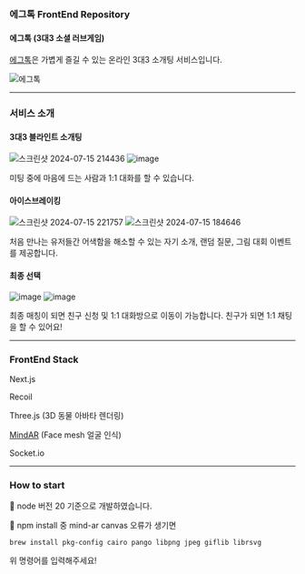 ### 에그톡 FrontEnd Repository
#### 에그톡 (3대3 소셜 러브게임)

[에그톡](https://egg-signal-app.syeong.link/)은 가볍게 즐길 수 있는 온라인 3대3 소개팅 서비스입니다.

![에그톡](https://github.com/user-attachments/assets/3638687a-5c51-4883-83dc-417aa931b80a)

<hr />

### 서비스 소개

#### 3대3 블라인트 소개팅
  
![스크린샷 2024-07-15 214436](https://github.com/user-attachments/assets/4305ca96-0a2e-4ea5-b112-8f3c53be860e)
![image](https://github.com/user-attachments/assets/eaddeda1-0394-421a-b443-43fdc7c8ae04)

미팅 중에 마음에 드는 사람과 1:1 대화를 할 수 있습니다.

#### 아이스브레이킹

![스크린샷 2024-07-15 221757](https://github.com/user-attachments/assets/cafb166a-a423-4c22-bbd6-ccc634488cac)
![스크린샷 2024-07-15 184646](https://github.com/user-attachments/assets/bfc16503-4aca-43ed-968f-0cd478e7ccd9)

처음 만나는 유저들간 어색함을 해소할 수 있는 자기 소개, 랜덤 질문, 그림 대회 이벤트를 제공합니다.

#### 최종 선택

![image](https://github.com/user-attachments/assets/508c5f12-a34d-4178-8bc7-9a62c8c535bf)
![image](https://github.com/user-attachments/assets/91cc4659-4f4c-4a2e-b02d-51d7c9e54db2)

최종 매칭이 되면 친구 신청 및 1:1 대화방으로 이동이 가능합니다. 친구가 되면 1:1 채팅을 할 수 있어요!

<hr />

### FrontEnd Stack

Next.js

Recoil

Three.js (3D 동물 아바타 렌더링)

[MindAR](https://hiukim.github.io/mind-ar-js-doc/) (Face mesh 얼굴 인식)

Socket.io

<hr />

### How to start

🚨 node 버전 20 기준으로 개발하였습니다.

🚨 npm install 중 mind-ar canvas 오류가 생기면

```
brew install pkg-config cairo pango libpng jpeg giflib librsvg
```

위 명령어를 입력해주세요!

